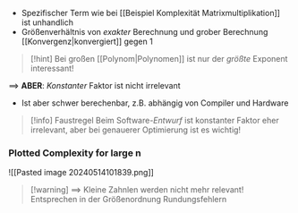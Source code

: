 - Spezifischer Term wie bei [[Beispiel Komplexität Matrixmultiplikation]] ist unhandlich
- Größenverhältnis von _exakter_ Berechnung und grober Berechnung [[Konvergenz|konvergiert]] gegen $1$

> [!hint] Bei großen [[Polynom|Polynomen]] ist nur der _größte_ Exponent interessant!

==> **ABER**: _Konstanter_ Faktor ist nicht irrelevant
- Ist aber schwer berechenbar, z.B. abhängig von Compiler und Hardware


> [!info] Faustregel
> Beim Software-_Entwurf_ ist konstanter Faktor eher irrelevant, aber bei genauerer Optimierung ist es wichtig!

### Plotted Complexity for large n
![[Pasted image 20240514101839.png]]

> [!warning] ==> Kleine Zahnlen werden nicht mehr relevant!
> Entsprechen in der Größenordnung Rundungsfehlern

